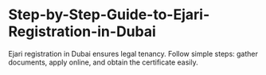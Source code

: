 # Step-by-Step-Guide-to-Ejari-Registration-in-Dubai
 Ejari registration in Dubai ensures legal tenancy. Follow simple steps: gather documents, apply online, and obtain the certificate easily.
